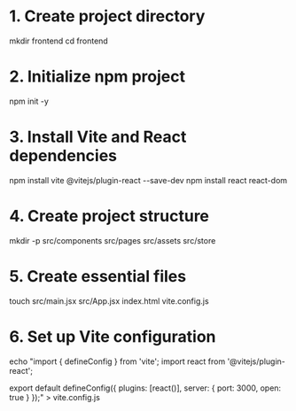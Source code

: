 # 1. Create project directory
mkdir frontend
cd frontend

# 2. Initialize npm project
npm init -y

# 3. Install Vite and React dependencies
npm install vite @vitejs/plugin-react --save-dev
npm install react react-dom

# 4. Create project structure
mkdir -p src/components src/pages src/assets src/store

# 5. Create essential files
touch src/main.jsx src/App.jsx index.html vite.config.js

# 6. Set up Vite configuration
echo "import { defineConfig } from 'vite';
import react from '@vitejs/plugin-react';

export default defineConfig({
  plugins: [react()],
  server: {
    port: 3000,
    open: true
  }
});" > vite.config.js


